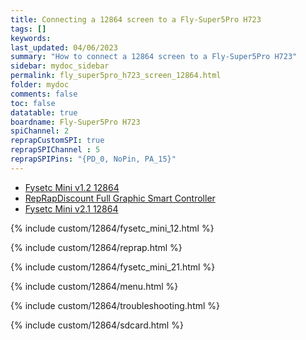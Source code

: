```yaml
---
title: Connecting a 12864 screen to a Fly-Super5Pro H723
tags: []
keywords: 
last_updated: 04/06/2023
summary: "How to connect a 12864 screen to a Fly-Super5Pro H723"
sidebar: mydoc_sidebar
permalink: fly_super5pro_h723_screen_12864.html
folder: mydoc
comments: false
toc: false
datatable: true
boardname: Fly-Super5Pro H723
spiChannel: 2
reprapCustomSPI: true
reprapSPIChannel : 5
reprapSPIPins: "{PD_0, NoPin, PA_15}"
---
```


<ul id="profileTabs" class="nav nav-tabs">
  <li class="active"><a class="noCrossRef" href="#fysetc" data-toggle="tab">Fysetc Mini v1.2 12864</a></li>  
	<li><a class="noCrossRef" href="#reprap" data-toggle="tab">RepRapDiscount Full Graphic Smart Controller</a></li>
  <li><a class="noCrossRef" href="#fysetc21" data-toggle="tab">Fysetc Mini v2.1 12864</a></li>
</ul>
  <div class="tab-content">
<div role="tabpanel" class="tab-pane active" id="fysetc" markdown="1">

{% include custom/12864/fysetc_mini_12.html %}

</div>

<div role="tabpanel" class="tab-pane" id="reprap" markdown="1">

{% include custom/12864/reprap.html %}

</div>

<div role="tabpanel" class="tab-pane" id="fysetc21" markdown="1">

{% include custom/12864/fysetc_mini_21.html %}

</div>

</div>

{% include custom/12864/menu.html %}

{% include custom/12864/troubleshooting.html %}

{% include custom/12864/sdcard.html %}
